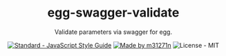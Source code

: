 <h1 align="center">egg-swagger-validate</h1>

<p align="center">Validate parameters via swagger for egg.</p>

<p align="center">
<a href="http://standardjs.com/" target="_blank"><img src="https://img.shields.io/badge/code%20style-standard-brightgreen.svg?style=flat" alt="Standard - JavaScript Style Guide"></a>
<a href="http://m31271n.com/" target="_blank"><img src="https://img.shields.io/badge/made%20by-m31271n-brightgreen.svg?style=flat" alt="Made by m31271n"></a>
<img src="https://img.shields.io/badge/license-MIT-brightgreen.svg?style=flat" alt="License - MIT">
</p>
